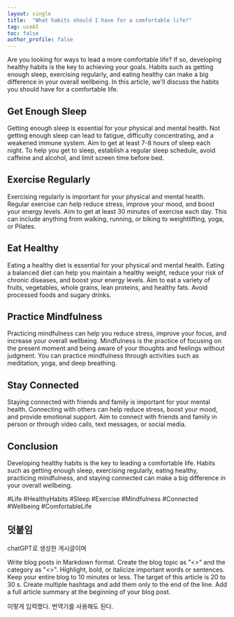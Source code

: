 ```yaml
---
layout: single
title:  "What habits should I have for a comfortable life?"
tag: useAI
toc: false
author_profile: false
---
```

Are you looking for ways to lead a more comfortable life? If so, developing healthy habits is the key to achieving your goals. Habits such as getting enough sleep, exercising regularly, and eating healthy can make a big difference in your overall wellbeing. In this article, we'll discuss the habits you should have for a comfortable life.

## Get Enough Sleep

Getting enough sleep is essential for your physical and mental health. Not getting enough sleep can lead to fatigue, difficulty concentrating, and a weakened immune system. Aim to get at least 7-8 hours of sleep each night. To help you get to sleep, establish a regular sleep schedule, avoid caffeine and alcohol, and limit screen time before bed.

## Exercise Regularly

Exercising regularly is important for your physical and mental health. Regular exercise can help reduce stress, improve your mood, and boost your energy levels. Aim to get at least 30 minutes of exercise each day. This can include anything from walking, running, or biking to weightlifting, yoga, or Pilates.

## Eat Healthy

Eating a healthy diet is essential for your physical and mental health. Eating a balanced diet can help you maintain a healthy weight, reduce your risk of chronic diseases, and boost your energy levels. Aim to eat a variety of fruits, vegetables, whole grains, lean proteins, and healthy fats. Avoid processed foods and sugary drinks.

## Practice Mindfulness

Practicing mindfulness can help you reduce stress, improve your focus, and increase your overall wellbeing. Mindfulness is the practice of focusing on the present moment and being aware of your thoughts and feelings without judgment. You can practice mindfulness through activities such as meditation, yoga, and deep breathing.

## Stay Connected

Staying connected with friends and family is important for your mental health. Connecting with others can help reduce stress, boost your mood, and provide emotional support. Aim to connect with friends and family in person or through video calls, text messages, or social media.

## Conclusion

Developing healthy habits is the key to leading a comfortable life. Habits such as getting enough sleep, exercising regularly, eating healthy, practicing mindfulness, and staying connected can make a big difference in your overall wellbeing.

#Life #HealthyHabits #Sleep #Exercise #Mindfulness #Connected #Wellbeing #ComfortableLife


## 덧붙임

chatGPT로 생성한 게시글이며

Write blog posts in Markdown format.
Create the blog topic as "<<TOPIC>>" and the category as "<<CATEGORY>>".
Highlight, bold, or italicize important words or sentences.
Keep your entire blog to 10 minutes or less.
The target of this article is 20 to 30 s.
Create multiple hashtags and add them only to the end of the line.
Add a full article summary at the beginning of your blog post.

이렇게 입력했다. 번역기를 사용해도 된다.